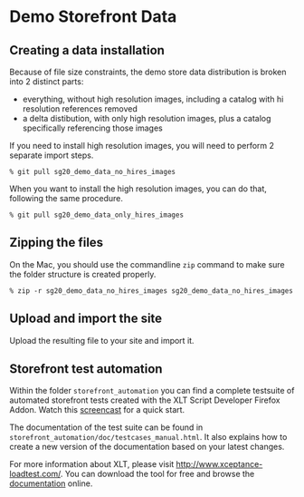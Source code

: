 # Demo Storefront Data

## Creating a data installation

Because of file size constraints, the demo store data distribution is broken into 2 distinct parts:
- everything, without high resolution images, including a catalog with hi resolution references removed
- a delta distibution, with only high resolution images, plus a catalog specifically referencing those images

If you need to install high resolution images, you will need to perform 2 separate import steps.

    % git pull sg20_demo_data_no_hires_images
    
When you want to install the high resolution images, you can do that, following the same procedure.

    % git pull sg20_demo_data_only_hires_images
    

## Zipping the files

On the Mac, you should use the commandline `zip` command to make sure the folder structure is created properly.

    % zip -r sg20_demo_data_no_hires_images sg20_demo_data_no_hires_images


## Upload and import the site

Upload the resulting file to your site and import it.
    
## Storefront test automation

Within the folder `storefront_automation` you can find a complete testsuite of automated storefront tests 
created with the XLT Script Developer Firefox Addon. Watch this [screencast](http://youtu.be/Ykx4DcKo-mc) for a quick start.

The documentation of the test suite can be found in `storefront_automation/doc/testcases_manual.html`. It also explains how to create a new
version of the documentation based on your latest changes.

For more information about XLT, please visit http://www.xceptance-loadtest.com/. You can 
download the tool for free and browse the [documentation](http://www.xceptance-loadtest.com/releases/xlt/latest/user-manual.html "XLT Documentation") online.
